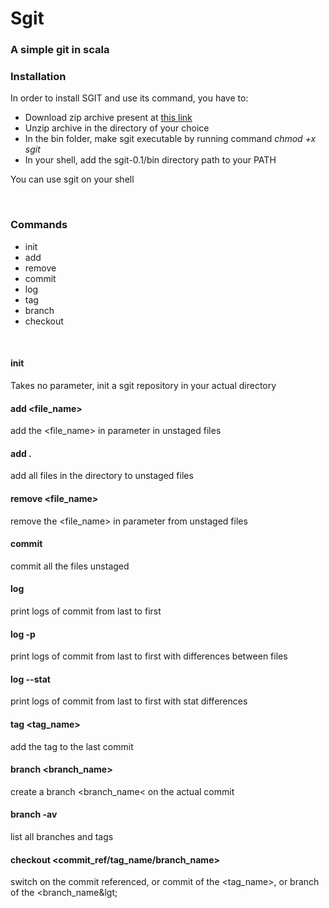 <h1>Sgit</h1>
<h3>A simple git in scala</h3>



<h3>Installation</h3>
<p>In order to install SGIT and use its command, you have to:
<ul>
<li>Download zip archive present at <a href="https://github.com/williamregnart/sgit/blob/master/target/universal/sgit-0.1.zip">this link</a></li>
<li>Unzip archive in the directory of your choice</li>
	<li>In the bin folder, make sgit executable by running command <i>chmod +x sgit</i></li>
<li>In your shell, add the sgit-0.1/bin directory path to your PATH</li>

</ul>
You can use sgit on your shell</p><br>

<h3>Commands</h3>
<ul>
	<li>init</li>
	<li>add</li>
	<li>remove</li>
	<li>commit</li>
	<li>log</li>
	<li>tag</li>
	<li>branch</li>
	<li>checkout</li>
</ul>
<br>
<h4>init</h4>
<p>Takes no parameter, init a sgit repository in your actual directory</p>
<h4>add &lt;file_name&gt;</h4>
<p>add the &lt;file_name&gt; in parameter in unstaged files</p>
<h4>add .</h4>
<p>add all files in the directory to unstaged files</p>
<h4>remove &lt;file_name&gt;</h4>
<p>remove the &lt;file_name&gt; in parameter from unstaged files</p>
<h4>commit</h4>
<p>commit all the files unstaged</p>
<h4>log</h4>
<p>print logs of commit from last to first</p>
<h4>log -p</h4>
<p>print logs of commit from last to first with differences between files</p>
<h4>log --stat</h4>
<p>print logs of commit from last to first with stat differences</p>
<h4>tag &lt;tag_name&gt;</h4>
<p>add the tag <tag_name> to the last commit</p>
<h4>branch &lt;branch_name&gt;</h4>
<p>create a branch &lt;branch_name&lt; on the actual commit</p>
<h4>branch -av</h4>
<p>list all branches and tags</p>
<h4>checkout &lt;commit_ref/tag_name/branch_name&gt;</h4>
<p>switch on the commit referenced, or commit of the &lt;tag_name&gt;, or branch of the &lt;branch_name&lgt;</p>
